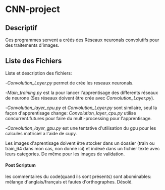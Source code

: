 # CNN-project

## Descriptif
Ces programmes servent a créés des Réseaux neuronals convolutifs pour des traitements d'images.


## Liste des Fichiers

Liste et description des fichiers:

   -*Convolution_Layer.py* permet de crée les reseaux neuronals.
    
   -*Main_training.py* est la pour lancer l'apprentisage des differents réseaux de neurone (Ses réseaux doivent être crée avec *Convolution_Layer.py*).

   -*Convolution_layer_cpu.py* et *Convolution_Layer.py* sont similaire, seul la façon d'apprentisage change: *Convolution_layer_cpu.py* utilise concurrent.futures pour faire du multi-processing pour l'apprentisage.
  
   -*Convolution_layer_gpu.py* est une tentative d'utilisation du gpu pour les calcules matriciel a l'aide de cupy.

Les images d'aprentisage doivent être stocker dans un dossier (train ou train_64 dans mon cas, non donné ici) et indexé dans un fichier texte avec leurs categories. De même pour les images de validation.


#### Post Scriptum
les commentaires du code(quand ils sont présents) sont abominables: mélange d'anglais/français et fautes d'orthographes. Désolé.

